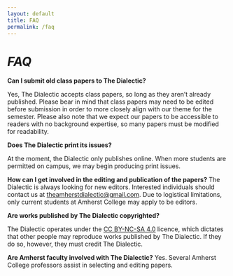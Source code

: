 ```yaml
---
layout: default
title: FAQ 
permalink: /faq
---
```


# _FAQ_

**Can I submit old class papers to The Dialectic?**

Yes, The Dialectic accepts class papers, so long as they aren’t already published. Please bear in mind that class papers may need to be edited before submission in order to more closely align with our theme for the semester. Please also note that we expect our papers to be accessible to readers with no background expertise, so many papers must be modified for readability.  

**Does The Dialectic print its issues?**

At the moment, the Dialectic only publishes online. When more students are permitted on campus, we may begin producing print issues. 

**How can I get involved in the editing and publication of the papers?**
The Dialectic is always looking for new editors. Interested individuals should contact us at theamherstdialectic@gmail.com. Due to logistical limitations, only current students at Amherst College may apply to be editors. 

**Are works published by The Dialectic copyrighted?**

The Dialectic operates under the [CC BY-NC-SA 4.0](https://creativecommons.org/licenses/by-nc-sa/4.0/) licence, which dictates that other people may reproduce works published by The Dialectic. If they do so, however, they must credit The Dialectic. 

**Are Amherst faculty involved with The Dialectic?**
Yes. Several Amherst College professors assist in selecting and editing papers.

